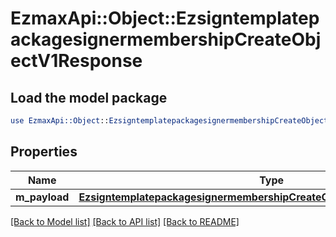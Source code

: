 # EzmaxApi::Object::EzsigntemplatepackagesignermembershipCreateObjectV1Response

## Load the model package
```perl
use EzmaxApi::Object::EzsigntemplatepackagesignermembershipCreateObjectV1Response;
```

## Properties
Name | Type | Description | Notes
------------ | ------------- | ------------- | -------------
**m_payload** | [**EzsigntemplatepackagesignermembershipCreateObjectV1ResponseMPayload**](EzsigntemplatepackagesignermembershipCreateObjectV1ResponseMPayload.md) |  | 

[[Back to Model list]](../README.md#documentation-for-models) [[Back to API list]](../README.md#documentation-for-api-endpoints) [[Back to README]](../README.md)


